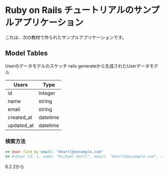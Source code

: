 # Ruby on Rails チュートリアルのサンプルアプリケーション

これは、次の教材で作られたサンプルアプリケーションです。


## Model Tables

Userのデータモデルのスケッチ
rails generateから生成されたUserデータモデル

|Users|Type|
|-|-
|id|integer
|name|string
|email|string
|created_at|datetime
|updated_at|datetime

### 検索方法

```Ruby
>> User.find_by email: "mhartl@exsample.com"
=> #<User id: 1, name: "Michael Hartl", email: "mhartl@exsample.com", created_at: "2018-12-04 15:29:47", updated_at: "2018-12-04 15:29:47">
```

6.2.2から
